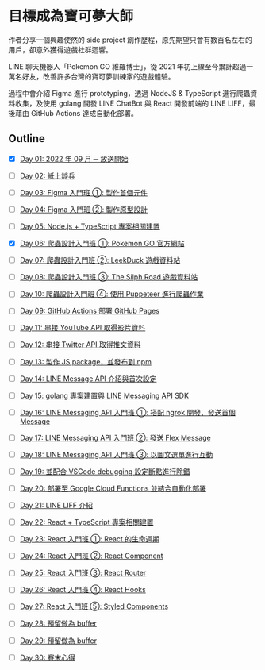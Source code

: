 # 目標成為寶可夢大師

作者分享一個興趣使然的 side project 創作歷程，原先期望只會有數百名左右的用戶，卻意外獲得遊戲社群迴響。

LINE 聊天機器人「Pokemon GO 維羅博士」，從 2021 年初上線至今累計超過一萬名好友，改善許多台灣的寶可夢訓練家的遊戲體驗。

過程中會介紹 Figma 進行 prototyping，透過 NodeJS & TypeScript 進行爬蟲資料收集，及使用 golang 開發 LINE ChatBot 與 React 開發前端的 LINE LIFF，最後藉由 GitHub Actions 達成自動化部署。

## Outline

* [x] [Day 01: 2022 年 09 月 ─ 放送開始](https://github.com/ithome-2022-ironman/be-a-pokemon-master/blob/master/day%20%23001/README.md)
* [ ] [Day 02: 紙上談兵](https://github.com/ithome-2022-ironman/be-a-pokemon-master/blob/master/day%20%23002/README.md)
* [ ] [Day 03: Figma 入門班 ①: 製作首個元件](https://github.com/ithome-2022-ironman/be-a-pokemon-master/blob/master/day%20%23003/README.md)
* [ ] [Day 04: Figma 入門班 ②: 製作原型設計](https://github.com/ithome-2022-ironman/be-a-pokemon-master/blob/master/day%20%23004/README.md)
* [ ] [Day 05: Node.js + TypeScript 專案相關建置](https://github.com/ithome-2022-ironman/be-a-pokemon-master/blob/master/day%20%23005/README.md)
* [x] [Day 06: 爬蟲設計入門班 ①: Pokemon GO 官方網站](https://github.com/ithome-2022-ironman/be-a-pokemon-master/blob/master/day%20%23006/README.md)
* [ ] [Day 07: 爬蟲設計入門班 ②: LeekDuck 遊戲資料站](https://github.com/ithome-2022-ironman/be-a-pokemon-master/blob/master/day%20%23007/README.md)
* [ ] [Day 08: 爬蟲設計入門班 ③: The Silph Road 遊戲資料站](https://github.com/ithome-2022-ironman/be-a-pokemon-master/blob/master/day%20%23008/README.md)
* [ ] [Day 10: 爬蟲設計入門班 ④: 使用 Puppeteer 進行爬蟲作業](https://github.com/ithome-2022-ironman/be-a-pokemon-master/blob/master/day%20%23010/README.md)
* [ ] [Day 09: GitHub Actions 部署 GitHub Pages](https://github.com/ithome-2022-ironman/be-a-pokemon-master/blob/master/day%20%23009/README.md)
* [ ] [Day 11: 串接 YouTube API 取得影片資料](https://github.com/ithome-2022-ironman/be-a-pokemon-master/blob/master/day%20%23011/README.md)
* [ ] [Day 12: 串接 Twitter API 取得推文資料](https://github.com/ithome-2022-ironman/be-a-pokemon-master/blob/master/day%20%23012/README.md)
* [ ] [Day 13: 製作 JS package，並發布到 npm](https://github.com/ithome-2022-ironman/be-a-pokemon-master/blob/master/day%20%23013/README.md)
* [ ] [Day 14: LINE Message API 介紹與首次設定](https://github.com/ithome-2022-ironman/be-a-pokemon-master/blob/master/day%20%23014/README.md)
* [ ] [Day 15: golang 專案建置與 LINE Messaging API SDK](https://github.com/ithome-2022-ironman/be-a-pokemon-master/blob/master/day%20%23015/README.md)
* [ ] [Day 16: LINE Messaging API 入門班 ①: 搭配 ngrok 開發，發送首個 Message](https://github.com/ithome-2022-ironman/be-a-pokemon-master/blob/master/day%20%23016/README.md)
* [ ] [Day 17: LINE Messaging API 入門班 ②: 發送 Flex Message](https://github.com/ithome-2022-ironman/be-a-pokemon-master/blob/master/day%20%23017/README.md)
* [ ] [Day 18: LINE Messaging API 入門班 ③: 以圖文選單進行互動](https://github.com/ithome-2022-ironman/be-a-pokemon-master/blob/master/day%20%23018/README.md)
* [ ] [Day 19: 並配合 VSCode debugging 設定斷點進行除錯](https://github.com/ithome-2022-ironman/be-a-pokemon-master/blob/master/day%20%23019/README.md)
* [ ] [Day 20: 部署至 Google Cloud Functions 並結合自動化部署](https://github.com/ithome-2022-ironman/be-a-pokemon-master/blob/master/day%20%23020/README.md)
* [ ] [Day 21: LINE LIFF 介紹](https://github.com/ithome-2022-ironman/be-a-pokemon-master/blob/master/day%20%23021/README.md)
* [ ] [Day 22: React + TypeScript 專案相關建置](https://github.com/ithome-2022-ironman/be-a-pokemon-master/blob/master/day%20%23022/README.md)
* [ ] [Day 23: React 入門班 ①: React 的生命週期](https://github.com/ithome-2022-ironman/be-a-pokemon-master/blob/master/day%20%23023/README.md)
* [ ] [Day 24: React 入門班 ②: React Component](https://github.com/ithome-2022-ironman/be-a-pokemon-master/blob/master/day%20%23024/README.md)
* [ ] [Day 25: React 入門班 ③: React Router](https://github.com/ithome-2022-ironman/be-a-pokemon-master/blob/master/day%20%23025/README.md)
* [ ] [Day 26: React 入門班 ④: React Hooks](https://github.com/ithome-2022-ironman/be-a-pokemon-master/blob/master/day%20%23026/README.md)
* [ ] [Day 27: React 入門班 ⑤: Styled Components](https://github.com/ithome-2022-ironman/be-a-pokemon-master/blob/master/day%20%23027/README.md)
* [ ] [Day 28: 預留做為 buffer](https://github.com/ithome-2022-ironman/be-a-pokemon-master/blob/master/day%20%23028/README.md)
* [ ] [Day 29: 預留做為 buffer](https://github.com/ithome-2022-ironman/be-a-pokemon-master/blob/master/day%20%23029/README.md)
* [ ] [Day 30: 賽末心得](https://github.com/ithome-2022-ironman/be-a-pokemon-master/blob/master/day%20%23030/README.md)

